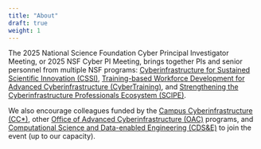 ```yaml
---
title: "About"
draft: true
weight: 1
---
```


The 2025 National Science Foundation Cyber Principal Investigator Meeting, or 2025 NSF Cyber PI Meeting, brings together PIs and senior personnel from multiple NSF programs: [Cyberinfrastructure for Sustained Scientific Innovation (CSSI)](https://new.nsf.gov/funding/opportunities/cssi-cyberinfrastructure-sustained-scientific-innovation), [Training-based Workforce Development for Advanced Cyberinfrastructure (CyberTraining)](https://new.nsf.gov/funding/opportunities/training-based-workforce-development-advanced), and [Strengthening the Cyberinfrastructure Professionals Ecosystem (SCIPE)](https://new.nsf.gov/funding/opportunities/strengthening-cyberinfrastructure-professionals-ecosystem).


We also encourage colleagues funded by the [Campus Cyberinfrastructure (CC*)](https://new.nsf.gov/funding/opportunities/cc-campus-cyberinfrastructure), other [Office of Advanced Cyberinfrastructure (OAC)](https://new.nsf.gov/cise/oac) programs, and [Computational Science and Data-enabled Engineering (CDS&E)](https://new.nsf.gov/funding/opportunities/cdse-computational-data-enabled-science-engineering) to join the event (up to our capacity).
